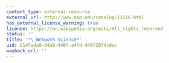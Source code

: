 ```yaml
---
content_type: external-resource
external_url: http://www.nap.edu/catalog/11516.html
has_external_license_warning: true
license: https://en.wikipedia.org/wiki/All_rights_reserved
status: ''
title: '*\_Network Science*'
uid: b147ada9-d4a9-440f-a4fd-448f2074cdac
wayback_url: ''
---
```

